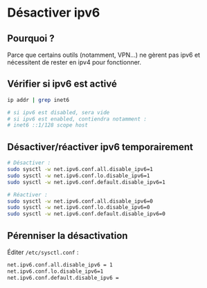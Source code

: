 # Désactiver ipv6

## Pourquoi ?

Parce que certains outils (notamment, VPN...) ne gèrent pas ipv6 et nécessitent de rester en ipv4 pour fonctionner.

## Vérifier si ipv6 est activé

```sh
ip addr | grep inet6

# si ipv6 est disabled, sera vide
# si ipv6 est enabled, contiendra notamment :
# inet6 ::1/128 scope host
```

## Désactiver/réactiver ipv6 temporairement

```sh
# Désactiver :
sudo sysctl -w net.ipv6.conf.all.disable_ipv6=1
sudo sysctl -w net.ipv6.conf.lo.disable_ipv6=1
sudo sysctl -w net.ipv6.conf.default.disable_ipv6=1

# Réactiver :
sudo sysctl -w net.ipv6.conf.all.disable_ipv6=0
sudo sysctl -w net.ipv6.conf.lo.disable_ipv6=0
sudo sysctl -w net.ipv6.conf.default.disable_ipv6=0
```

## Pérenniser la désactivation

Éditer `/etc/sysctl.conf` :

```sh
net.ipv6.conf.all.disable_ipv6 = 1
net.ipv6.conf.lo.disable_ipv6=1
net.ipv6.conf.default.disable_ipv6 =
```
